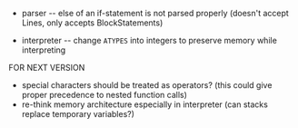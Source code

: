 - parser
    -- else of an if-statement is not parsed properly (doesn't accept Lines, only accepts BlockStatements)

- interpreter
    -- change `ATYPES` into integers to preserve memory while interpreting

FOR NEXT VERSION
- special characters should be treated as operators? (this could give proper precedence to nested function calls)
- re-think memory architecture especially in interpreter (can stacks replace temporary variables?)